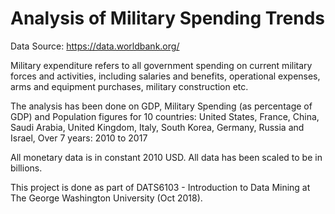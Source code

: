 # Analysis of Military Spending Trends

Data Source: https://data.worldbank.org/

Military expenditure refers to all government spending on current military forces and activities, including salaries and benefits, operational expenses, arms and equipment purchases, military construction etc. 

The analysis has been done on GDP, Military Spending (as percentage of GDP) and Population figures for 10 countries: 
United States, France, China, Saudi Arabia, United Kingdom, Italy, South Korea, Germany, Russia and Israel,
Over 7 years: 2010 to 2017

All monetary data is in constant 2010 USD.
All data has been scaled to be in billions. 

This project is done as part of DATS6103 - Introduction to Data Mining at The George Washington University (Oct 2018).


